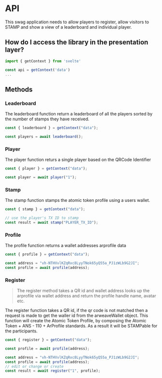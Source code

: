 # API

This swag application needs to allow players to register, allow visitors to STAMP
and show a view of a leaderboard and individual player.

## How do I access the library in the presentation layer?

```js
import { getContext } from 'svelte'

const api = getContext('data')
...
```

## Methods

### Leaderboard

The leaderboard function return a leaderboard of all the players sorted by the
number of stamps they have received.

```js
const { leaderboard } = getContext("data");

const players = await leaderboard();
```

### Player

The player function returs a single player based on the QRCode Identifier

```js
const { player } = getContext("data");

const player = await player("1");
```

### Stamp

The stamp function stamps the atomic token profile using a users wallet.

```js
const { stamp } = getContext("data");

// use the player's TX ID to stamp
const result = await stamp("PLAYER_TX_ID");
```

### Profile

The profile function returns a wallet addresses arprofile data

```js
const { profile } = getContext("data");

const address = "vh-NTHVvlKZqRxc8LyyTNok65yQ55a_PJ1zWLb9G2JI";
const profile = await profile(address);
```

### Register

> The register method takes a QR id and wallet address looks up the arprofile
> via wallet address and return the profile handle name, avatar etc.

The register function takes a QR id, if the qr code is not matched then a
request is made to get the waller id from the arweaveWallet object. This
function will create the Atomic Token Profile, by composing the Atomic Token +
ANS - 110 + ArProfile standards. As a result it will be STAMPable for the
participants.

```js
const { register } = getContext("data");

const profile = await profile(address);

const address = "vh-NTHVvlKZqRxc8LyyTNok65yQ55a_PJ1zWLb9G2JI";
const profile = await profile(address);
// edit or change or create
const result = await register("1", profile);
```
